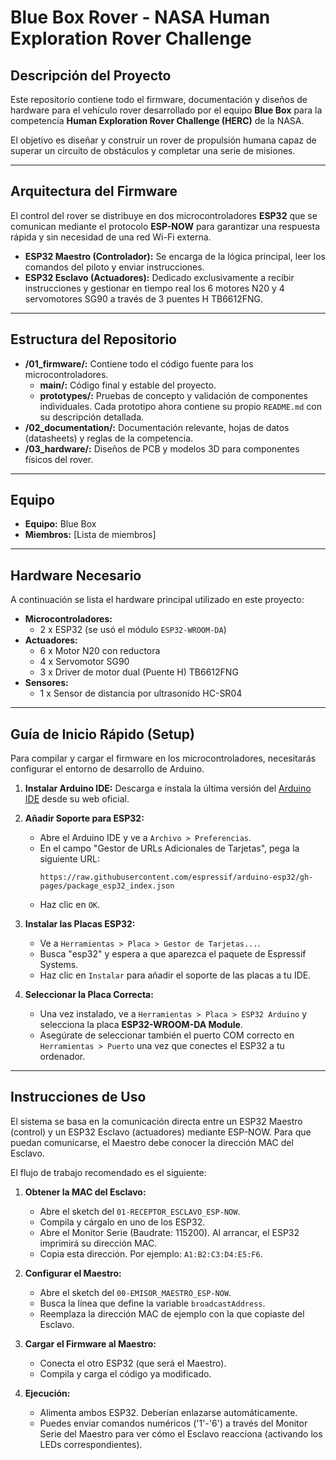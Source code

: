 # Blue Box Rover - NASA Human Exploration Rover Challenge

## Descripción del Proyecto

Este repositorio contiene todo el firmware, documentación y diseños de hardware para el vehículo rover desarrollado por el equipo **Blue Box** para la competencia **Human Exploration Rover Challenge (HERC)** de la NASA.

El objetivo es diseñar y construir un rover de propulsión humana capaz de superar un circuito de obstáculos y completar una serie de misiones.

---

## Arquitectura del Firmware

El control del rover se distribuye en dos microcontroladores **ESP32** que se comunican mediante el protocolo **ESP-NOW** para garantizar una respuesta rápida y sin necesidad de una red Wi-Fi externa.

- **ESP32 Maestro (Controlador):** Se encarga de la lógica principal, leer los comandos del piloto y enviar instrucciones.
- **ESP32 Esclavo (Actuadores):** Dedicado exclusivamente a recibir instrucciones y gestionar en tiempo real los 6 motores N20 y 4 servomotores SG90 a través de 3 puentes H TB6612FNG.

---

## Estructura del Repositorio

- **/01_firmware/:** Contiene todo el código fuente para los microcontroladores.
  - **main/:** Código final y estable del proyecto.
  - **prototypes/:** Pruebas de concepto y validación de componentes individuales. Cada prototipo ahora contiene su propio `README.md` con su descripción detallada.
- **/02_documentation/:** Documentación relevante, hojas de datos (datasheets) y reglas de la competencia.
- **/03_hardware/:** Diseños de PCB y modelos 3D para componentes físicos del rover.

---

## Equipo

- **Equipo:** Blue Box
- **Miembros:** [Lista de miembros]

---

## Hardware Necesario

A continuación se lista el hardware principal utilizado en este proyecto:

- **Microcontroladores:**
  - 2 x ESP32 (se usó el módulo `ESP32-WROOM-DA`)
- **Actuadores:**
  - 6 x Motor N20 con reductora
  - 4 x Servomotor SG90
  - 3 x Driver de motor dual (Puente H) TB6612FNG
- **Sensores:**
  - 1 x Sensor de distancia por ultrasonido HC-SR04

---

## Guía de Inicio Rápido (Setup)

Para compilar y cargar el firmware en los microcontroladores, necesitarás configurar el entorno de desarrollo de Arduino.

1.  **Instalar Arduino IDE:** Descarga e instala la última versión del [Arduino IDE](https://www.arduino.cc/en/software) desde su web oficial.

2.  **Añadir Soporte para ESP32:**
    - Abre el Arduino IDE y ve a `Archivo > Preferencias`.
    - En el campo "Gestor de URLs Adicionales de Tarjetas", pega la siguiente URL:
      ```
      https://raw.githubusercontent.com/espressif/arduino-esp32/gh-pages/package_esp32_index.json
      ```
    - Haz clic en `OK`.

3.  **Instalar las Placas ESP32:**
    - Ve a `Herramientas > Placa > Gestor de Tarjetas...`.
    - Busca "esp32" y espera a que aparezca el paquete de Espressif Systems.
    - Haz clic en `Instalar` para añadir el soporte de las placas a tu IDE.

4.  **Seleccionar la Placa Correcta:**
    - Una vez instalado, ve a `Herramientas > Placa > ESP32 Arduino` y selecciona la placa **ESP32-WROOM-DA Module**.
    - Asegúrate de seleccionar también el puerto COM correcto en `Herramientas > Puerto` una vez que conectes el ESP32 a tu ordenador.

---

## Instrucciones de Uso

El sistema se basa en la comunicación directa entre un ESP32 Maestro (control) y un ESP32 Esclavo (actuadores) mediante ESP-NOW. Para que puedan comunicarse, el Maestro debe conocer la dirección MAC del Esclavo.

El flujo de trabajo recomendado es el siguiente:

1.  **Obtener la MAC del Esclavo:**
    - Abre el sketch del `01-RECEPTOR_ESCLAVO_ESP-NOW`.
    - Compila y cárgalo en uno de los ESP32.
    - Abre el Monitor Serie (Baudrate: 115200). Al arrancar, el ESP32 imprimirá su dirección MAC.
    - Copia esta dirección. Por ejemplo: `A1:B2:C3:D4:E5:F6`.

2.  **Configurar el Maestro:**
    - Abre el sketch del `00-EMISOR_MAESTRO_ESP-NOW`.
    - Busca la línea que define la variable `broadcastAddress`.
    - Reemplaza la dirección MAC de ejemplo con la que copiaste del Esclavo.

3.  **Cargar el Firmware al Maestro:**
    - Conecta el otro ESP32 (que será el Maestro).
    - Compila y carga el código ya modificado.

4.  **Ejecución:**
    - Alimenta ambos ESP32. Deberían enlazarse automáticamente.
    - Puedes enviar comandos numéricos ('1'-'6') a través del Monitor Serie del Maestro para ver cómo el Esclavo reacciona (activando los LEDs correspondientes).
